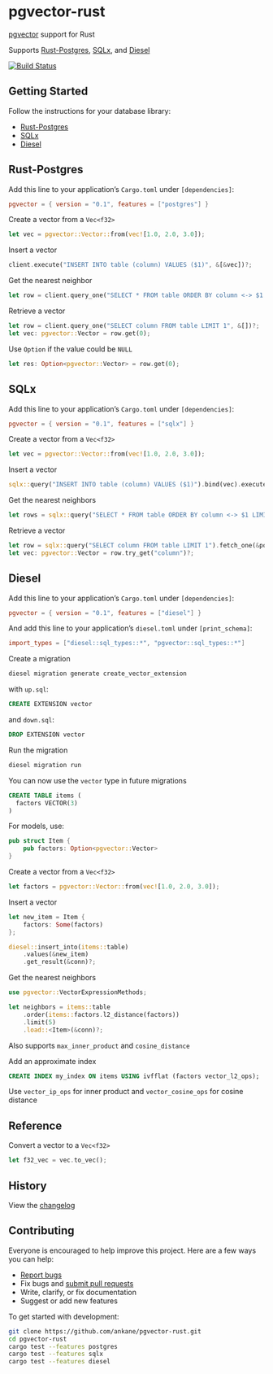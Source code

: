 # pgvector-rust

[pgvector](https://github.com/ankane/pgvector) support for Rust

Supports [Rust-Postgres](https://github.com/sfackler/rust-postgres), [SQLx](https://github.com/launchbadge/sqlx), and [Diesel](https://github.com/diesel-rs/diesel)

[![Build Status](https://github.com/ankane/pgvector-rust/workflows/build/badge.svg?branch=master)](https://github.com/ankane/pgvector-rust/actions)

## Getting Started

Follow the instructions for your database library:

- [Rust-Postgres](#rust-postgres)
- [SQLx](#sqlx)
- [Diesel](#diesel)

## Rust-Postgres

Add this line to your application’s `Cargo.toml` under `[dependencies]`:

```toml
pgvector = { version = "0.1", features = ["postgres"] }
```

Create a vector from a `Vec<f32>`

```rust
let vec = pgvector::Vector::from(vec![1.0, 2.0, 3.0]);
```

Insert a vector

```rust
client.execute("INSERT INTO table (column) VALUES ($1)", &[&vec])?;
```

Get the nearest neighbor

```rust
let row = client.query_one("SELECT * FROM table ORDER BY column <-> $1 LIMIT 1", &[&vec])?;
```

Retrieve a vector

```rust
let row = client.query_one("SELECT column FROM table LIMIT 1", &[])?;
let vec: pgvector::Vector = row.get(0);
```

Use `Option` if the value could be `NULL`

```rust
let res: Option<pgvector::Vector> = row.get(0);
```

## SQLx

Add this line to your application’s `Cargo.toml` under `[dependencies]`:

```toml
pgvector = { version = "0.1", features = ["sqlx"] }
```

Create a vector from a `Vec<f32>`

```rust
let vec = pgvector::Vector::from(vec![1.0, 2.0, 3.0]);
```

Insert a vector

```rust
sqlx::query("INSERT INTO table (column) VALUES ($1)").bind(vec).execute(&pool).await?;
```

Get the nearest neighbors

```rust
let rows = sqlx::query("SELECT * FROM table ORDER BY column <-> $1 LIMIT 1").bind(vec).fetch_all(&pool).await?;
```

Retrieve a vector

```rust
let row = sqlx::query("SELECT column FROM table LIMIT 1").fetch_one(&pool).await?;
let vec: pgvector::Vector = row.try_get("column")?;
```

## Diesel

Add this line to your application’s `Cargo.toml` under `[dependencies]`:

```toml
pgvector = { version = "0.1", features = ["diesel"] }
```

And add this line to your application’s `diesel.toml` under `[print_schema]`:

```toml
import_types = ["diesel::sql_types::*", "pgvector::sql_types::*"]
```

Create a migration

```sh
diesel migration generate create_vector_extension
```

with `up.sql`:

```sql
CREATE EXTENSION vector
```

and `down.sql`:

```sql
DROP EXTENSION vector
```

Run the migration

```sql
diesel migration run
```

You can now use the `vector` type in future migrations

```sql
CREATE TABLE items (
  factors VECTOR(3)
)
```

For models, use:

```rust
pub struct Item {
    pub factors: Option<pgvector::Vector>
}
```

Create a vector from a `Vec<f32>`

```rust
let factors = pgvector::Vector::from(vec![1.0, 2.0, 3.0]);
```

Insert a vector

```rust
let new_item = Item {
    factors: Some(factors)
};

diesel::insert_into(items::table)
    .values(&new_item)
    .get_result(&conn)?;
```

Get the nearest neighbors

```rust
use pgvector::VectorExpressionMethods;

let neighbors = items::table
    .order(items::factors.l2_distance(factors))
    .limit(5)
    .load::<Item>(&conn)?;
```

Also supports `max_inner_product` and `cosine_distance`

Add an approximate index

```sql
CREATE INDEX my_index ON items USING ivfflat (factors vector_l2_ops);
```

Use `vector_ip_ops` for inner product and `vector_cosine_ops` for cosine distance

## Reference

Convert a vector to a `Vec<f32>`

```rust
let f32_vec = vec.to_vec();
```

## History

View the [changelog](https://github.com/ankane/pgvector-rust/blob/master/CHANGELOG.md)

## Contributing

Everyone is encouraged to help improve this project. Here are a few ways you can help:

- [Report bugs](https://github.com/ankane/pgvector-rust/issues)
- Fix bugs and [submit pull requests](https://github.com/ankane/pgvector-rust/pulls)
- Write, clarify, or fix documentation
- Suggest or add new features

To get started with development:

```sh
git clone https://github.com/ankane/pgvector-rust.git
cd pgvector-rust
cargo test --features postgres
cargo test --features sqlx
cargo test --features diesel
```
